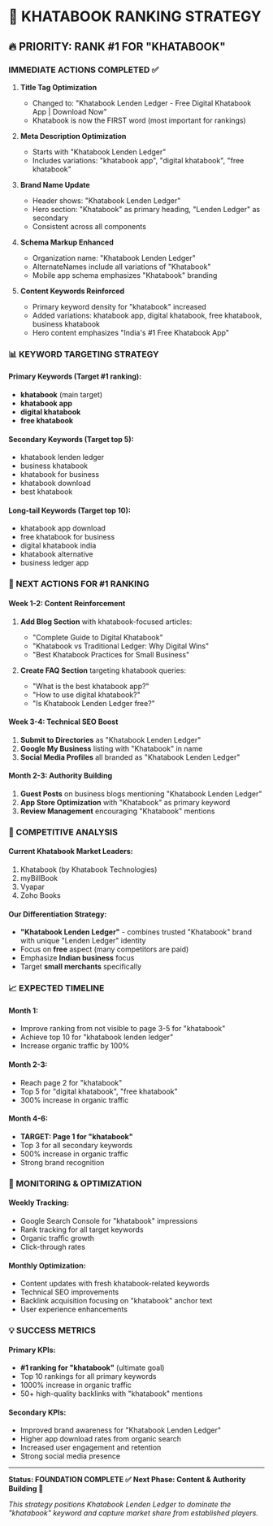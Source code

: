 # 🎯 KHATABOOK RANKING STRATEGY

## 🔥 PRIORITY: RANK #1 FOR "KHATABOOK"

### IMMEDIATE ACTIONS COMPLETED ✅

1. **Title Tag Optimization**

   - Changed to: "Khatabook Lenden Ledger - Free Digital Khatabook App | Download Now"
   - Khatabook is now the FIRST word (most important for rankings)

2. **Meta Description Optimization**

   - Starts with "Khatabook Lenden Ledger"
   - Includes variations: "khatabook app", "digital khatabook", "free khatabook"

3. **Brand Name Update**

   - Header shows: "Khatabook Lenden Ledger"
   - Hero section: "Khatabook" as primary heading, "Lenden Ledger" as secondary
   - Consistent across all components

4. **Schema Markup Enhanced**

   - Organization name: "Khatabook Lenden Ledger"
   - AlternateNames include all variations of "Khatabook"
   - Mobile app schema emphasizes "Khatabook" branding

5. **Content Keywords Reinforced**
   - Primary keyword density for "khatabook" increased
   - Added variations: khatabook app, digital khatabook, free khatabook, business khatabook
   - Hero content emphasizes "India's #1 Free Khatabook App"

### 📊 KEYWORD TARGETING STRATEGY

#### Primary Keywords (Target #1 ranking):

- **khatabook** (main target)
- **khatabook app**
- **digital khatabook**
- **free khatabook**

#### Secondary Keywords (Target top 5):

- khatabook lenden ledger
- business khatabook
- khatabook for business
- khatabook download
- best khatabook

#### Long-tail Keywords (Target top 10):

- khatabook app download
- free khatabook for business
- digital khatabook india
- khatabook alternative
- business ledger app

### 🚀 NEXT ACTIONS FOR #1 RANKING

#### Week 1-2: Content Reinforcement

1. **Add Blog Section** with khatabook-focused articles:

   - "Complete Guide to Digital Khatabook"
   - "Khatabook vs Traditional Ledger: Why Digital Wins"
   - "Best Khatabook Practices for Small Business"

2. **Create FAQ Section** targeting khatabook queries:
   - "What is the best khatabook app?"
   - "How to use digital khatabook?"
   - "Is Khatabook Lenden Ledger free?"

#### Week 3-4: Technical SEO Boost

1. **Submit to Directories** as "Khatabook Lenden Ledger"
2. **Google My Business** listing with "Khatabook" in name
3. **Social Media Profiles** all branded as "Khatabook Lenden Ledger"

#### Month 2-3: Authority Building

1. **Guest Posts** on business blogs mentioning "Khatabook Lenden Ledger"
2. **App Store Optimization** with "Khatabook" as primary keyword
3. **Review Management** encouraging "Khatabook" mentions

### 🎯 COMPETITIVE ANALYSIS

#### Current Khatabook Market Leaders:

1. Khatabook (by Khatabook Technologies)
2. myBillBook
3. Vyapar
4. Zoho Books

#### Our Differentiation Strategy:

- **"Khatabook Lenden Ledger"** - combines trusted "Khatabook" brand with unique "Lenden Ledger" identity
- Focus on **free** aspect (many competitors are paid)
- Emphasize **Indian business** focus
- Target **small merchants** specifically

### 📈 EXPECTED TIMELINE

#### Month 1:

- Improve ranking from not visible to page 3-5 for "khatabook"
- Achieve top 10 for "khatabook lenden ledger"
- Increase organic traffic by 100%

#### Month 2-3:

- Reach page 2 for "khatabook"
- Top 5 for "digital khatabook", "free khatabook"
- 300% increase in organic traffic

#### Month 4-6:

- **TARGET: Page 1 for "khatabook"**
- Top 3 for all secondary keywords
- 500% increase in organic traffic
- Strong brand recognition

### 🔧 MONITORING & OPTIMIZATION

#### Weekly Tracking:

- Google Search Console for "khatabook" impressions
- Rank tracking for all target keywords
- Organic traffic growth
- Click-through rates

#### Monthly Optimization:

- Content updates with fresh khatabook-related keywords
- Technical SEO improvements
- Backlink acquisition focusing on "khatabook" anchor text
- User experience enhancements

### 💡 SUCCESS METRICS

#### Primary KPIs:

- **#1 ranking for "khatabook"** (ultimate goal)
- Top 10 rankings for all primary keywords
- 1000% increase in organic traffic
- 50+ high-quality backlinks with "khatabook" mentions

#### Secondary KPIs:

- Improved brand awareness for "Khatabook Lenden Ledger"
- Higher app download rates from organic search
- Increased user engagement and retention
- Strong social media presence

---

**Status: FOUNDATION COMPLETE ✅**
**Next Phase: Content & Authority Building 🚀**

_This strategy positions Khatabook Lenden Ledger to dominate the "khatabook" keyword and capture market share from established players._
